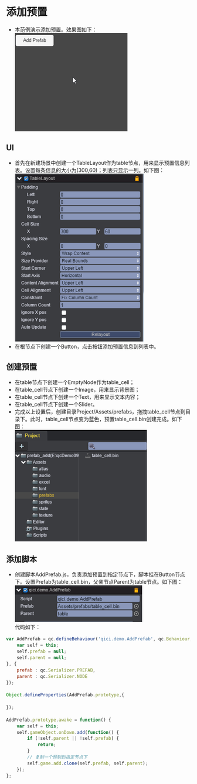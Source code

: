 # 添加预置

* 本范例演示添加预置。效果图如下：<br>
![](images\UI.gif)

## UI

* 首先在新建场景中创建一个TableLayout作为table节点，用来显示预置信息列表。设置每条信息的大小为(300,60)；列表只显示一列。如下图：<br>
![](images\table.png)
* 在根节点下创建一个Button，点击按钮添加预置信息到列表中。

## 创建预置

* 在table节点下创建一个EmptyNode作为table_cell；
* 在table_cell节点下创建一个Image，用来显示背景图；
* 在table_cell节点下创建一个Text，用来显示文本内容；
* 在table_cell节点下创建一个Slider。
* 完成以上设置后，创建目录Project/Assets/prefabs，拖拽table_cell节点到目录下。此时，table_cell节点变为蓝色，预置table_cell.bin创建完成。如下图：<br>
![](images\prefab.png) 

## 添加脚本

* 创建脚本AddPrefab.js，负责添加预置到指定节点下，脚本挂在Button节点下。设置Prefab为table_cell.bin，父亲节点Parent为table节点。如下图：<br>
![](images\addPrefab.png)<br>
代码如下：<br>

```javascript
var AddPrefab = qc.defineBehaviour('qici.demo.AddPrefab', qc.Behaviour, function() {
	var self = this;
	self.prefab = null;
	self.parent = null;
}, {
	prefab : qc.Serializer.PREFAB,
	parent : qc.Serializer.NODE
});

Object.defineProperties(AddPrefab.prototype,{
	
});

AddPrefab.prototype.awake = function() {
	var self = this;
	self.gameObject.onDown.add(function() {
		if (!self.parent || !self.prefab) {
			return;
		}
		// 复制一个预制到指定节点下
		self.game.add.clone(self.prefab, self.parent);
	});
};
```